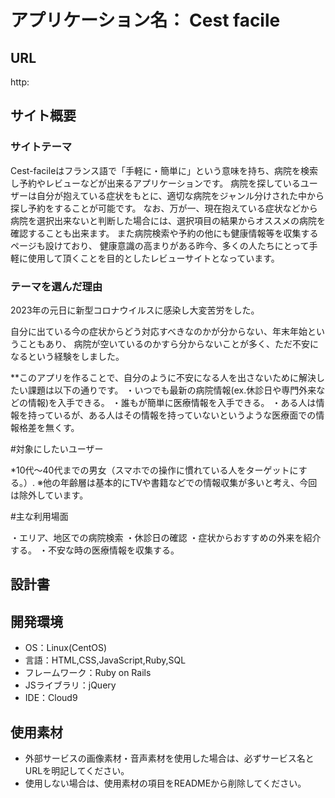 # アプリケーション名： Cest facile

## URL
 http:

## サイト概要

### サイトテーマ
  Cest-facileはフランス語で「手軽に・簡単に」という意味を持ち、病院を検索し予約やレビューなどが出来るアプリケーションです。
 病院を探しているユーザーは自分が抱えている症状をもとに、適切な病院をジャンル分けされた中から探し予約をすることが可能です。
 なお、万が一、現在抱えている症状などから病院を選択出来ないと判断した場合には、選択項目の結果からオススメの病院を確認することも出来ます。
  また病院検索や予約の他にも健康情報等を収集するページも設けており、
 健康意識の高まりがある昨今、多くの人たちにとって手軽に使用して頂くことを目的としたレビューサイトとなっています。

### テーマを選んだ理由

2023年の元日に新型コロナウイルスに感染し大変苦労をした。

自分に出ている今の症状からどう対応すべきなのかが分からない、年末年始ということもあり、
病院が空いているのかすら分からないことが多く、ただ不安になるという経験をしました。

**このアプリを作ることで、自分のように不安になる人を出さないために解決したい課題は以下の通りです。
・いつでも最新の病院情報(ex.休診日や専門外来などの情報)を入手できる。
・誰もが簡単に医療情報を入手できる。
・ある人は情報を持っているが、ある人はその情報を持っていないというような医療面での情報格差を無くす。

#対象にしたいユーザー

 *10代〜40代までの男女（スマホでの操作に慣れている人をターゲットにする。）.
 ※他の年齢層は基本的にTVや書籍などでの情報収集が多いと考え、今回は除外しています。

#主な利用場面

 ・エリア、地区での病院検索
 ・休診日の確認
 ・症状からおすすめの外来を紹介する。
 ・不安な時の医療情報を収集する。

## 設計書

## 開発環境

- OS：Linux(CentOS)
- 言語：HTML,CSS,JavaScript,Ruby,SQL
- フレームワーク：Ruby on Rails
- JSライブラリ：jQuery
- IDE：Cloud9

## 使用素材

- 外部サービスの画像素材・音声素材を使用した場合は、必ずサービス名とURLを明記してください。
- 使用しない場合は、使用素材の項目をREADMEから削除してください。

